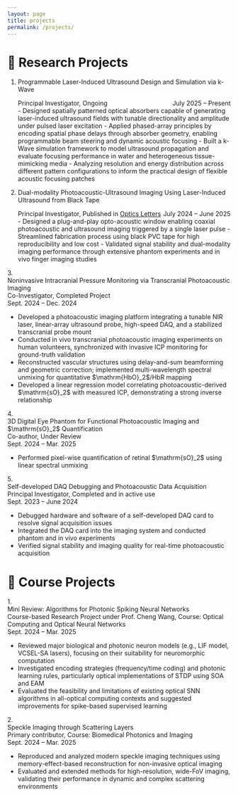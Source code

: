 ```yaml
---
layout: page
title: projects
permalink: /projects/
---
```


# 🔬 Research Projects  #

1. Programmable Laser-Induced Ultrasound Design and Simulation via k-Wave
     <div style="display: flex; justify-content: space-between;">
        <div>Principal Investigator, Ongoing</div>
        <div>July 2025 – Present</div>
     </div>
      - Designed spatially patterned optical absorbers capable of generating laser-induced ultrasound fields with tunable directionality and amplitude under pulsed laser excitation
      - Applied phased-array principles by encoding spatial phase delays through absorber geometry, enabling programmable beam steering and dynamic acoustic focusing
      - Built a k-Wave simulation framework to model ultrasound propagation and evaluate focusing performance in water and heterogeneous tissue-mimicking media
      - Analyzing resolution and energy distribution across different pattern configurations to inform the practical design of flexible acoustic focusing patches

2. Dual-modality Photoacoustic-Ultrasound Imaging Using Laser-Induced Ultrasound from Black Tape
     <div style="display: flex; justify-content: space-between;">
        <div>Principal Investigator, Published in <a href="https://opg.optica.org/ol/abstract.cfm?uri=ol-50-14-4582" target="_blank" rel="noopener noreferrer" style="color: inherit;">Optics Letters</a></div>
        <div>July 2024 – June 2025</div>
     </div>
      - Designed a plug-and-play opto-acoustic window enabling coaxial photoacoustic and ultrasound imaging triggered by a single laser pulse
      - Streamlined fabrication process using black PVC tape for high reproducibility and low cost
      - Validated signal stability and dual-modality imaging performance through extensive phantom experiments and in vivo finger imaging studies

      

<div class="project-entry">
  <div class="entry-header">
    <div class="entry-number">3.</div>
    <div class="entry-title">
      Noninvasive Intracranial Pressure Monitoring via Transcranial Photoacoustic Imaging
    </div>
  </div>
  <div class="entry-meta">
    <div>Co-Investigator, Completed Project</div>
    <div>Sept. 2024 – Dec. 2024</div>
  </div>
  <ul class="entry-details">
    <li>Developed a photoacoustic imaging platform integrating a tunable NIR laser, linear-array ultrasound probe, high-speed DAQ, and a stabilized transcranial probe mount</li>
    <li>Conducted in vivo transcranial photoacoustic imaging experiments on human volunteers, synchronized with invasive ICP monitoring for ground-truth validation</li>
    <li>Reconstructed vascular structures using delay-and-sum beamforming and geometric correction; implemented multi-wavelength spectral unmixing for quantitative $\mathrm{HbO}_2$/HbR mapping</li>
    <li>Developed a linear regression model correlating photoacoustic-derived $\mathrm{sO}_2$ with measured ICP, demonstrating a strong inverse relationship</li>
  </ul>
</div>

<div class="project-entry">
  <div class="entry-header">
    <div class="entry-number">4.</div>
    <div class="entry-title">
      3D Digital Eye Phantom for Functional Photoacoustic Imaging and $\mathrm{sO}_2$ Quantification
    </div>
  </div>
  <div class="entry-meta">
    <div>Co-author, Under Review</div>
    <div>Sept. 2024 – Mar. 2025</div>
  </div>
  <ul class="entry-details">
    <li>Performed pixel-wise quantification of retinal $\mathrm{sO}_2$ using linear spectral unmixing</li>
  </ul>
</div>

<div class="project-entry">
  <div class="entry-header">
    <div class="entry-number">5.</div>
    <div class="entry-title">
      Self-developed DAQ Debugging and Photoacoustic Data Acquisition
    </div>
  </div>
  <div class="entry-meta">
    <div>Principal Investigator, Completed and in active use</div>
    <div>Sept. 2023 – June 2024</div>
  </div>
  <ul class="entry-details">
    <li>Debugged hardware and software of a self-developed DAQ card to resolve signal acquisition issues</li>
    <li>Integrated the DAQ card into the imaging system and conducted phantom and in vivo experiments</li>
    <li>Verified signal stability and imaging quality for real-time photoacoustic acquisition</li>
  </ul>
</div>










<h1> 📃 Course Projects  </h1>


<div class="project-entry">
  <div class="entry-header">
    <div class="entry-number">1.</div>
    <div class="entry-title">
      Mini Review: Algorithms for Photonic Spiking Neural Networks
    </div>
  </div>
  <div class="entry-meta">
    <div>Course-based Research Project under Prof. Cheng Wang, Course: Optical Computing and Optical Neural Networks</div>
    <div>Sept. 2024 – Mar. 2025</div>
  </div>
  <ul class="entry-details">
    <li>Reviewed major biological and photonic neuron models (e.g., LIF model, VCSEL-SA lasers), focusing on their suitability for neuromorphic computation</li>
    <li>Investigated encoding strategies (frequency/time coding) and photonic learning rules, particularly optical implementations of STDP using SOA and EAM</li>
    <li>Evaluated the feasibility and limitations of existing optical SNN algorithms in all-optical computing contexts and suggested improvements for spike-based supervised learning</li>
  </ul>
</div>


<div class="project-entry">
  <div class="entry-header">
    <div class="entry-number">2.</div>
    <div class="entry-title">
      Speckle Imaging through Scattering Layers
    </div>
  </div>
  <div class="entry-meta">
    <div>Primary contributor, Course: Biomedical Photonics and Imaging</div>
    <div>Sept. 2024 – Mar. 2025</div>
  </div>
  <ul class="entry-details">
    <li>Reproduced and analyzed modern speckle imaging techniques using memory-effect-based reconstruction for non-invasive optical imaging</li>
    <li>Evaluated and extended methods for high-resolution, wide-FoV imaging, validating their performance in dynamic and complex scattering environments</li>
  </ul>
</div>







